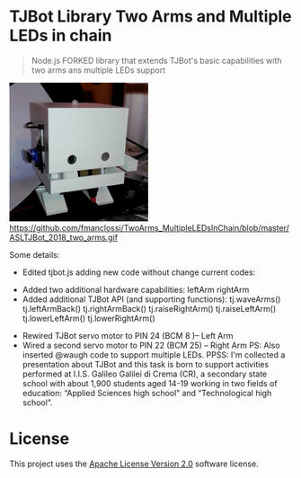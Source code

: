 # TJBot Library Two Arms and Multiple LEDs in chain

> Node.js FORKED library that extends TJBot's basic capabilities with two arms ans multiple LEDs support

![ASLTJBot](/ASLTJBot_2018_two_arms.gif)
https://github.com/fmanclossi/TwoArms_MultipleLEDsInChain/blob/master/ASLTJBot_2018_two_arms.gif

Some details: 
* Edited tjbot.js adding new code without change current codes:
- Added two additional hardware capabilities:
    leftArm
    rightArm
- Added additional TJBot API (and supporting functions):
    tj.waveArms()
    tj.leftArmBack()
    tj.rightArmBack()
    tj.raiseRightArm()
    tj.raiseLeftArm()
    tj.lowerLeftArm()
    tj.lowerRightArm()
* Rewired TJBot servo motor to PIN 24 (BCM 8 )– Left Arm
* Wired a second servo motor to PIN 22 (BCM 25) – Right Arm
PS: Also inserted @waugh code to support multiple LEDs.
PPSS: I'm collected a presentation about TJBot and this task is  born to support activities performed at I.I.S. Galileo Galilei di Crema (CR), a secondary state school with about 1,900 students aged 14-19 working in two fields of education: “Applied Sciences high school” and “Technological high school”.

# License
This project uses the [Apache License Version 2.0](LICENSE) software license.

